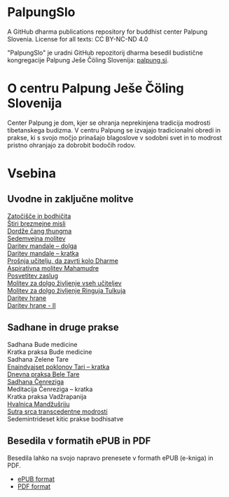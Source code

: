 # PalpungSlo

A GitHub dharma publications repository for buddhist center Palpung Slovenia.
License for all texts: CC BY-NC-ND 4.0

"PalpungSlo" je uradni GitHub repozitorij dharma besedil budistične kongregacije Palpung Ješe Čöling Slovenija: [palpung.si](http://palpung.si/).

# O centru Palpung Ješe Čöling Slovenija

Center Palpung je dom, kjer se ohranja neprekinjena tradicija modrosti tibetanskega budizma. V centru Palpung se izvajajo tradicionalni obredi in prakse, ki s svojo močjo prinašajo blagoslove v sodobni svet in to modrost pristno ohranjajo za dobrobit bodočih rodov.

# Vsebina

## Uvodne in zaključne molitve

[Zatočišče in bodhičita](Zatočišče_in_bodhičita.md)  
[Štiri brezmejne misli](Štiri_brezmejne_misli.md)  
[Dordže čang thungma](Dordže_čang_thungma.md)  
[Sedemvejna molitev](Sedemvejna_molitev.md)  
[Daritev mandale – dolga](Darite_mandale–dolga.md)  
[Daritev mandale – kratka](Daritev_mandale-kratka.md)  
[Prošnja učitelju, da zavrti kolo Dharme](Prošnja_učitelju,_da_zavrti_kolo_dharme.md)  
[Aspirativna molitev Mahamudre](Aspirativna_molitev_mahamudre.md)  
[Posvetitev zaslug](Posvetitev_zaslug.md)  
[Molitev za dolgo življenje vseh učiteljev](Molitev_za_dolgo_življenje_vseh_učiteljev.md)  
[Molitev za dolgo življenje Ringuja Tulkuja](Molitev_za_dolgo_življenje_RTR.md)  
[Daritev hrane](Daritev_hrane.md)  
[Daritev hrane - II](Daritev_hrane_2.md)

## Sadhane in druge prakse

Sadhana Bude medicine  
Kratka praksa Bude medicine  
Sadhana Zelene Tare  
[Enaindvajset poklonov Tari – kratka](Enaindvajset_poklonov_Tari.md)  
[Dnevna praksa Bele Tare](Dnevna_praksa_Bele_Tare.md)  
[Sadhana Čenreziga](sadhana_cenreziga.md)  
Meditacija Čenreziga – kratka  
Kratka praksa Vadžrapanija  
[Hvalnica Mandžušriju](Hvalnica_Mandzusriju.md)  
[Sutra srca transcedentne modrosti](Sutra_srca_transcedentne_modrosti.md)  
Sedemintrideset kitic prakse bodhisatve

## Besedila v formatih ePUB in PDF

Besedila lahko na svojo napravo prenesete v formath ePUB (e-kniga) in PDF.

- [ePUB format](Zbirka_Palpung_molitev_in_sadhan.epub)
- [PDF format](Zbirka_Palpung_molitev_in_sadhan.pdf)